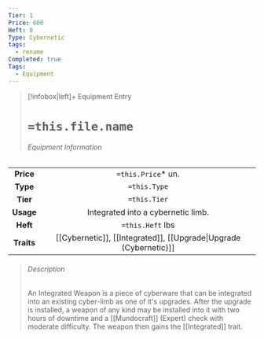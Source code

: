 ```yaml
---
Tier: 1
Price: 600
Heft: 0
Type: Cybernetic
tags:
  - rename
Completed: true
Tags:
  - Equipment
---
```

> [!infobox|left]+ Equipment Entry
> # `=this.file.name`
> ###### Equipment Information
|            |                                                   |
|:----------:|:-------------------------------------------------:|
| **Price**  |                `=this.Price`* un.                 |
|  **Type**  |                   `=this.Type`                    |
|  **Tier**  |                   `=this.Tier`                    |
| **Usage**  |        Integrated into a cybernetic limb.         |
|  **Heft**  |                 `=this.Heft` lbs                  |
| **Traits** | [[Cybernetic]], [[Integrated]], [[Upgrade\|Upgrade (Cybernetic)]] |
> ###### *Description*
> An Integrated Weapon is a piece of cyberware that can be integrated into an existing cyber-limb as one of it's upgrades. After the upgrade is installed, a weapon of any kind may be installed into it with two hours of downtime and a [[Mundocraft]] (Expert) check with moderate difficulty. The weapon then gains the [[Integrated]] trait. 

